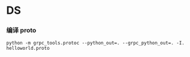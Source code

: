 # DS

### 编译 proto

``` console
python -m grpc_tools.protoc --python_out=. --grpc_python_out=. -I. helloworld.proto
```